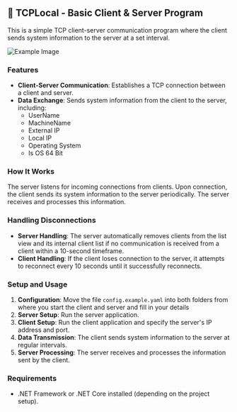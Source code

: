 ## 📡 TCPLocal - Basic Client & Server Program

This is a simple TCP client-server communication program where the client sends system information to the server at a set interval.

![Example Image](https://i.imgur.com/xSqnDmj.png)

### Features

- **Client-Server Communication**: Establishes a TCP connection between a client and server.
- **Data Exchange**: Sends system information from the client to the server, including:
  - UserName
  - MachineName
  - External IP
  - Local IP
  - Operating System
  - Is OS 64 Bit

### How It Works

The server listens for incoming connections from clients. Upon connection, the client sends its system information to the server periodically. The server receives and processes this information.

### Handling Disconnections

- **Server Handling**: The server automatically removes clients from the list view and its internal client list if no communication is received from a client within a 10-second timeframe.
- **Client Handling**: If the client loses connection to the server, it attempts to reconnect every 10 seconds until it successfully reconnects.

### Setup and Usage

1. **Configuration**: Move the file `config.example.yaml` into both folders from where you start the client and server and fill in your details
2. **Server Setup**: Run the server application.
3. **Client Setup**: Run the client application and specify the server's IP address and port.
4. **Data Transmission**: The client sends system information to the server at regular intervals.
5. **Server Processing**: The server receives and processes the information sent by the client.

### Requirements

- .NET Framework or .NET Core installed (depending on the project setup).
